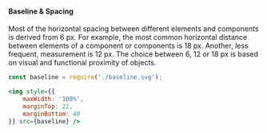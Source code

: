 #### Baseline & Spacing

Most of the horizontal spacing between different elements and components is derived from 6 px. For example, the most common horizontal distance between elements of a component or components is 18 px. Another, less frequent, measurement is 12 px. The choice between 6, 12 or 18 px is based on visual and functional proximity of objects.

```jsx noeditor
const baseline = require('./baseline.svg');

<img style={{
    maxWidth: '100%',
    marginTop: 22,
    marginBottom: 40
}} src={baseline} />
```
